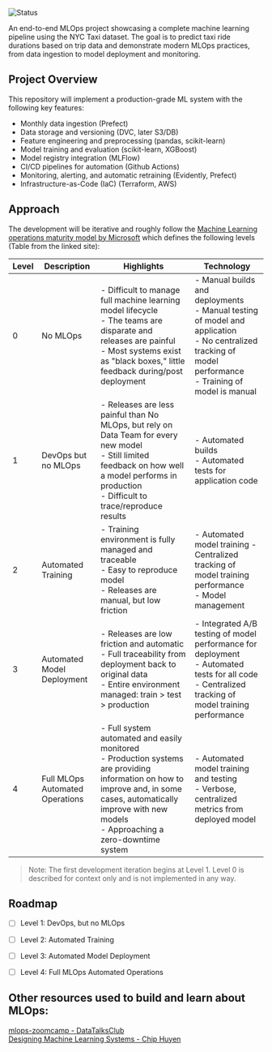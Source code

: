 ![Status](https://img.shields.io/badge/Status-Work_in_progress_(Level_1)-yellow)

An end-to-end MLOps project showcasing a complete machine learning pipeline using the NYC Taxi dataset. The goal is to predict taxi ride durations based on trip data and demonstrate modern MLOps practices, from data ingestion to model deployment and monitoring.

## Project Overview
This repository will implement a production-grade ML system with the following key features:

* Monthly data ingestion (Prefect)
* Data storage and versioning (DVC, later S3/DB)
* Feature engineering and preprocessing (pandas, scikit-learn)
* Model training and evaluation (scikit-learn, XGBoost)
* Model registry integration (MLFlow)
* CI/CD pipelines for automation (Github Actions)
* Monitoring, alerting, and automatic retraining (Evidently, Prefect)
* Infrastructure-as-Code (IaC) (Terraform, AWS)

## Approach
The development will be iterative and roughly follow the [Machine Learning operations maturity model by Microsoft](https://learn.microsoft.com/en-us/azure/architecture/ai-ml/guide/mlops-maturity-model) which defines the following levels (Table from the linked site):

| Level | Description                     | Highlights                                                                                                                                                                                                   | Technology                                                                                                                                             |
| ----- | ------------------------------- | ------------------------------------------------------------------------------------------------------------------------------------------------------------------------------------------------------------ | ------------------------------------------------------------------------------------------------------------------------------------------------------ |
| 0     | No MLOps                        | - Difficult to manage full machine learning model lifecycle<br> - The teams are disparate and releases are painful<br> - Most systems exist as "black boxes," little feedback during/post deployment<br>                | - Manual builds and deployments<br> - Manual testing of model and application<br> - No centralized tracking of model performance<br> - Training of model is manual<br> |
| 1     | DevOps but no MLOps             | - Releases are less painful than No MLOps, but rely on Data Team for every new model<br> - Still limited feedback on how well a model performs in production<br> - Difficult to trace/reproduce results<br>              | - Automated builds<br> - Automated tests for application code<br>                                                                                              |
| 2     | Automated Training              | - Training environment is fully managed and traceable<br> - Easy to reproduce model<br> - Releases are manual, but low friction<br>                                                                                      | - Automated model training - Centralized tracking of model training performance<br> - Model management<br>                                                     |
| 3     | Automated Model Deployment      | - Releases are low friction and automatic<br> - Full traceability from deployment back to original data<br> - Entire environment managed: train > test > production<br>                                                  | - Integrated A/B testing of model performance for deployment<br> - Automated tests for all code<br> - Centralized tracking of model training performance<br>       |
| 4     | Full MLOps Automated Operations | - Full system automated and easily monitored<br> - Production systems are providing information on how to improve and, in some cases, automatically improve with new models<br> - Approaching a zero-downtime system<br> | - Automated model training and testing<br> - Verbose, centralized metrics from deployed model<br>                                                              |

> Note: The first development iteration begins at Level 1. Level 0 is described for context only and is not implemented in any way.

## Roadmap

- [ ] Level 1: DevOps, but no MLOps
- [ ] Level 2: Automated Training
- [ ] Level 3: Automated Model Deployment
- [ ] Level 4: Full MLOps Automated Operations


## Other resources used to build and learn about MLOps:
[mlops-zoomcamp - DataTalksClub](https://github.com/DataTalksClub/mlops-zoomcamp)<br>
[Designing Machine Learning Systems - Chip Huyen](https://bookgoodies.com/a/1098107969)
